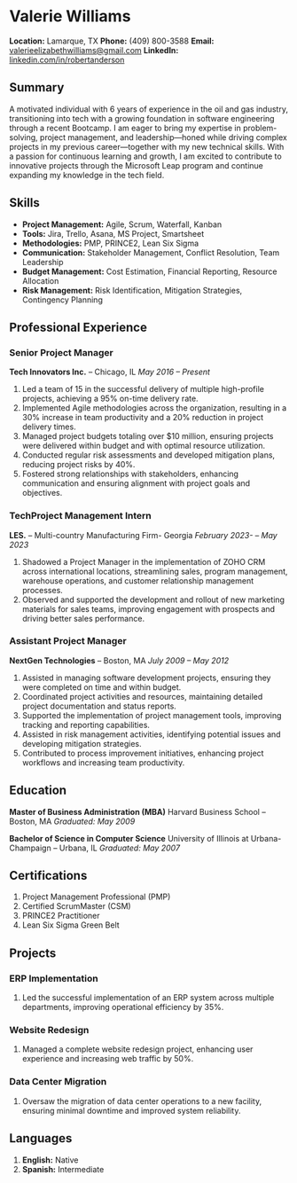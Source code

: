 # Valerie Williams

**Location:** Lamarque, TX
**Phone:** (409) 800-3588
**Email:** valerieelizabethwilliams@gmail.com
**LinkedIn:** [linkedin.com/in/robertanderson](https://linkedin.com/in/robertanderson)

## Summary
A motivated individual with 6 years of experience in the oil and gas industry, transitioning into tech with a growing foundation in software engineering through a recent Bootcamp. I am eager to bring my expertise in problem-solving, project management, and leadership—honed while driving complex projects in my previous career—together with my new technical skills. With a passion for continuous learning and growth, I am excited to contribute to innovative projects through the Microsoft Leap program and continue expanding my knowledge in the tech field.

## Skills

- **Project Management:** Agile, Scrum, Waterfall, Kanban
- **Tools:** Jira, Trello, Asana, MS Project, Smartsheet
- **Methodologies:** PMP, PRINCE2, Lean Six Sigma
- **Communication:** Stakeholder Management, Conflict Resolution, Team Leadership
- **Budget Management:** Cost Estimation, Financial Reporting, Resource Allocation
- **Risk Management:** Risk Identification, Mitigation Strategies, Contingency Planning

## Professional Experience

### Senior Project Manager
**Tech Innovators Inc.** – Chicago, IL
*May 2016 – Present*

1. Led a team of 15 in the successful delivery of multiple high-profile projects, achieving a 95% on-time delivery rate.
1. Implemented Agile methodologies across the organization, resulting in a 30% increase in team productivity and a 20% reduction in project delivery times.
1. Managed project budgets totaling over $10 million, ensuring projects were delivered within budget and with optimal resource utilization.
1. Conducted regular risk assessments and developed mitigation plans, reducing project risks by 40%.
1. Fostered strong relationships with stakeholders, enhancing communication and ensuring alignment with project goals and objectives.

### TechProject Management Intern
**LES.** – Multi-country Manufacturing Firm- Georgia
*February 2023- – May 2023*
1. Shadowed a Project Manager in the implementation of ZOHO CRM across international locations, streamlining sales, program management, warehouse operations, and customer relationship management processes.
2. Observed and supported the development and rollout of new marketing materials for sales teams, improving engagement with prospects and driving better sales performance.

### Assistant Project Manager
**NextGen Technologies** – Boston, MA
*July 2009 – May 2012*

1. Assisted in managing software development projects, ensuring they were completed on time and within budget.
1. Coordinated project activities and resources, maintaining detailed project documentation and status reports.
1. Supported the implementation of project management tools, improving tracking and reporting capabilities.
1. Assisted in risk management activities, identifying potential issues and developing mitigation strategies.
1. Contributed to process improvement initiatives, enhancing project workflows and increasing team productivity.

## Education

**Master of Business Administration (MBA)**
Harvard Business School – Boston, MA
*Graduated: May 2009*

**Bachelor of Science in Computer Science**
University of Illinois at Urbana-Champaign – Urbana, IL
*Graduated: May 2007*

## Certifications

1. Project Management Professional (PMP)
1. Certified ScrumMaster (CSM)
1. PRINCE2 Practitioner
1. Lean Six Sigma Green Belt

## Projects

### ERP Implementation
1. Led the successful implementation of an ERP system across multiple departments, improving operational efficiency by 35%.

### Website Redesign
1. Managed a complete website redesign project, enhancing user experience and increasing web traffic by 50%.

### Data Center Migration
1. Oversaw the migration of data center operations to a new facility, ensuring minimal downtime and improved system reliability.

## Languages

1. **English:** Native
1. **Spanish:** Intermediate